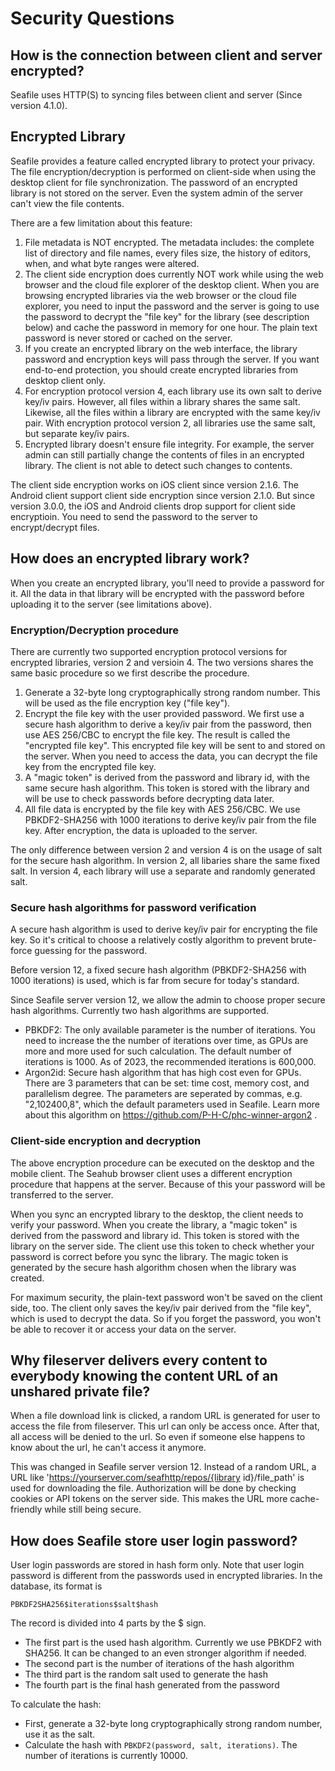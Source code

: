 # Security Questions

## How is the connection between client and server encrypted?

Seafile uses HTTP(S) to syncing files between client and server (Since version 4.1.0).

## Encrypted Library

Seafile provides a feature called encrypted library to protect your privacy. The file encryption/decryption is performed on client-side when using the desktop client for file synchronization. The password of an encrypted library is not stored on the server. Even the system admin of the server can't view the file contents.

There are a few limitation about this feature:

1. File metadata is NOT encrypted. The metadata includes: the complete list of directory and file names, every files size, the history of editors, when, and what byte ranges were altered.
2. The client side encryption does currently NOT work while using the web browser and the cloud file explorer of the desktop client. When you are browsing encrypted libraries via the web browser or the cloud file explorer, you need to input the password and the server is going to use the password to decrypt the "file key" for the library (see description below) and cache the password in memory for one hour. The plain text password is never stored or cached on the server.
3. If you create an encrypted library on the web interface, the library password and encryption keys will pass through the server. If you want end-to-end protection, you should create encrypted libraries from desktop client only.
4. For encryption protocol version 4, each library use its own salt to derive key/iv pairs. However, all files within a library shares the same salt. Likewise, all the files within a library are encrypted with the same key/iv pair. With encryption protocol version 2, all libraries use the same salt, but separate key/iv pairs.
5. Encrypted library doesn't ensure file integrity. For example, the server admin can still partially change the contents of files in an encrypted library. The client is not able to detect such changes to contents.

The client side encryption works on iOS client since version 2.1.6. The Android client support client side encryption since version 2.1.0. But since version 3.0.0, the iOS and Android clients drop support for client side encryptioin. You need to send the password to the server to encrypt/decrypt files.

## How does an encrypted library work?

When you create an encrypted library, you'll need to provide a password for it. All the data in that library will be encrypted with the password before uploading it to the server (see limitations above).

### Encryption/Decryption procedure

There are currently two supported encryption protocol versions for encrypted libraries, version 2 and versioin 4. The two versions shares the same basic procedure so we first describe the procedure.

1. Generate a 32-byte long cryptographically strong random number. This will be used as the file encryption key ("file key").
2. Encrypt the file key with the user provided password. We first use a secure hash algorithm to derive a key/iv pair from the password, then use AES 256/CBC to encrypt the file key. The result is called the "encrypted file key". This encrypted file key will be sent to and stored on the server. When you need to access the data, you can decrypt the file key from the encrypted file key.
3. A "magic token" is derived from the password and library id, with the same secure hash algorithm. This token is stored with the library and will be use to check passwords before decrypting data later.
4. All file data is encrypted by the file key with AES 256/CBC. We use PBKDF2-SHA256 with 1000 iterations to derive key/iv pair from the file key. After encryption, the data is uploaded to the server.

The only difference between version 2 and version 4 is on the usage of salt for the secure hash algorithm. In version 2, all libaries share the same fixed salt. In version 4, each library will use a separate and randomly generated salt.

### Secure hash algorithms for password verification

A secure hash algorithm is used to derive key/iv pair for encrypting the file key. So it's critical to choose a relatively costly algorithm to prevent brute-force guessing for the password.

Before version 12, a fixed secure hash algorithm (PBKDF2-SHA256 with 1000 iterations) is used, which is far from secure for today's standard.

Since Seafile server version 12, we allow the admin to choose proper secure hash algorithms. Currently two hash algorithms are supported.

* PBKDF2: The only available parameter is the number of iterations. You need to increase the the number of iterations over time, as GPUs are more and more used for such calculation. The default number of iterations is 1000. As of 2023, the recommended iterations is 600,000.
* Argon2id: Secure hash algorithm that has high cost even for GPUs. There are 3 parameters that can be set: time cost, memory cost, and parallelism degree. The parameters are seperated by commas, e.g. "2,102400,8", which the default parameters used in Seafile. Learn more about this algorithm on https://github.com/P-H-C/phc-winner-argon2 .

### Client-side encryption and decryption

The above encryption procedure can be executed on the desktop and the mobile client. The Seahub browser client uses a different encryption procedure that happens at the server. Because of this your password will be transferred to the server.

When you sync an encrypted library to the desktop, the client needs to verify your password. When you create the library, a "magic token" is derived from the password and library id. This token is stored with the library on the server side. The client use this token to check whether your password is correct before you sync the library. The magic token is generated by the secure hash algorithm chosen when the library was created.

For maximum security, the plain-text password won't be saved on the client side, too. The client only saves the key/iv pair derived from the "file key", which is used to decrypt the data. So if you forget the password, you won't be able to recover it or access your data on the server.

## Why fileserver delivers every content to everybody knowing the content URL of an unshared private file?

When a file download link is clicked, a random URL is generated for user to access the file from fileserver. This url can only be access once. After that, all access will be denied to the url. So even if someone else happens to know about the url, he can't access it anymore.

This was changed in Seafile server version 12. Instead of a random URL, a URL like 'https://yourserver.com/seafhttp/repos/{library id}/file_path' is used for downloading the file. Authorization will be done by checking cookies or API tokens on the server side. This makes the URL more cache-friendly while still being secure.

## How does Seafile store user login password?

User login passwords are stored in hash form only. Note that user login password is different from the passwords used in encrypted libraries. In the database, its format is

```
PBKDF2SHA256$iterations$salt$hash
```

The record is divided into 4 parts by the $ sign.

- The first part is the used hash algorithm. Currently we use PBKDF2 with SHA256. It can be changed to an even stronger algorithm if needed.
- The second part is the number of iterations of the hash algorithm
- The third part is the random salt used to generate the hash
- The fourth part is the final hash generated from the password

To calculate the hash:

- First, generate a 32-byte long cryptographically strong random number, use it as the salt.
- Calculate the hash with `PBKDF2(password, salt, iterations)`. The number of iterations is currently 10000.
